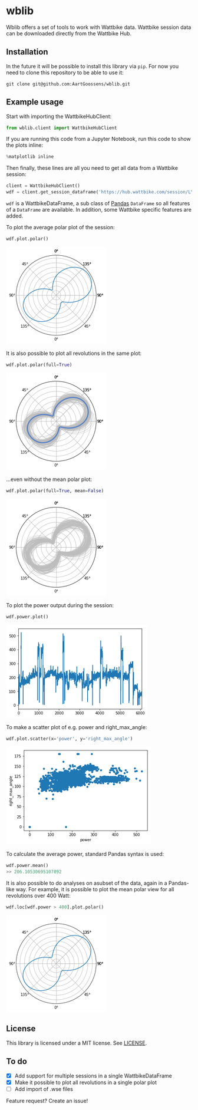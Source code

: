 # wblib

Wblib offers a set of tools to work with Wattbike data. Wattbike session data can be downloaded directly from the Wattbike Hub.

## Installation
In the future it will be possible to install this library via `pip`. For now you need to clone this repository to be able to use it:
```
git clone git@github.com:AartGoossens/wblib.git
```

## Example usage
Start with importing the WattbikeHubClient:
```python
from wblib.client import WattbikeHubClient
```

If you are running this code from a Jupyter Notebook, run this code to show the plots inline:
```python
%matplotlib inline
```

Then finally, these lines are all you need to get all data from a Wattbike session:
```python
client = WattbikeHubClient()
wdf = client.get_session_dataframe('https://hub.wattbike.com/session/LYPWXEjF9B')
```

`wdf` is a WattbikeDataFrame, a sub class of [Pandas](http://pandas.pydata.org/) `DataFrame` so all features of a `DataFrame` are available. In addition, some Wattbike specific features are added.

To plot the average polar plot of the session:
```python
wdf.plot.polar()
```
![Image of polar plot](docs/resources/polar_plot.png)

It is also possible to plot all revolutions in the same plot:
```python
wdf.plot.polar(full=True)
```
![Image of polar plot full](docs/resources/polar_plot_full.png)

...even without the mean polar plot:
```python
wdf.plot.polar(full=True, mean=False)
```
![Image of polar plot full without mean](docs/resources/polar_plot_full_without_mean.png)

To plot the power output during the session:
```python
wdf.power.plot()
```
![Image of power plot](docs/resources/power_plot.png)

To make a scatter plot of e.g. power and right_max_angle:
```python
wdf.plot.scatter(x='power', y='right_max_angle')
```
![Image of scatter polot](docs/resources/scatter_plot.png)

To calculate the average power, standard Pandas syntax is used:
```python
wdf.power.mean()
>> 206.10530695107892
```

It is also possible to do analyses on asubset of the data, again in a Pandas-like way. For example, it is possible to plot the mean polar view for all revolutions over 400 Watt:
```python
wdf.loc[wdf.power > 400].plot.polar()
```
![Image of polar plot over 400 Watt](docs/resources/polar_plot_gt_400.png)

## License
This library is licensed under a MIT license. See [LICENSE](LICENSE).

## To do
- [x] Add support for multiple sessions in a single WattbikeDataFrame
- [x] Make it possible to plot all revolutions in a single polar plot
- [ ] Add import of .wse files

Feature request? Create an issue!
